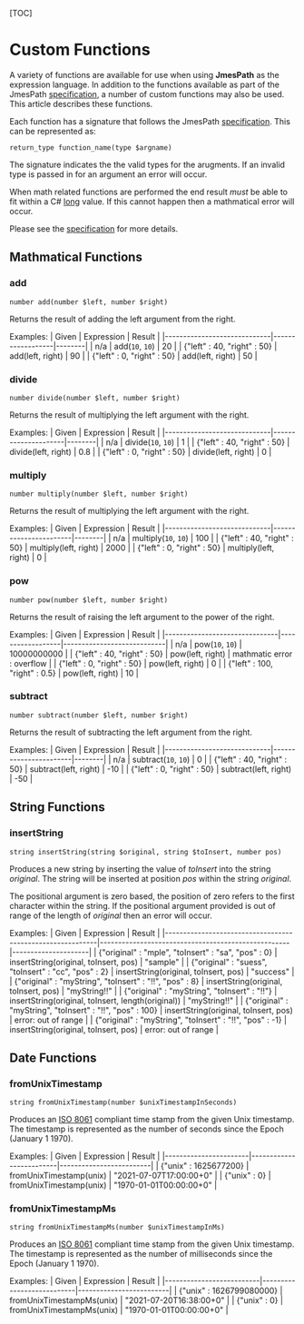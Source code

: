 [TOC]

# Custom Functions

A variety of functions are available for use when using **JmesPath** as the expression language. In addition to the functions available as part of the JmesPath [specification](https://jmespath.org/specification.html#built-in-functions), a number of custom functions may also be used. This article describes these functions. 

Each function has a signature that follows the JmesPath [specification](https://jmespath.org/specification.html#built-in-functions). This can be represented as:

```
return_type function_name(type $argname)
```

The signature indicates the the valid types for the arugments. If an invalid type is passed in for an argument an error will occur.

When math related functions are performed the end result _must_ be able to fit within a C# [long](https://docs.microsoft.com/en-us/dotnet/csharp/language-reference/builtin-types/integral-numeric-types#characteristics-of-the-integral-types) value. If this cannot happen then a mathmatical error will occur.

Please see the [specification](https://jmespath.org/specification.html#built-in-functions) for more details.

## Mathmatical Functions

### add

```
number add(number $left, number $right)
```

Returns the result of adding the left argument from the right.

Examples:
| Given                       | Expression       | Result |
|-----------------------------|------------------|--------|
| n/a                         | add(`10`, `10`)  | 20     |
| {"left" : 40, "right" : 50} | add(left, right) | 90     |
| {"left" : 0, "right" : 50}  | add(left, right) | 50     |

### divide

```
number divide(number $left, number $right)
```

Returns the result of multiplying the left argument with the right.

Examples:
| Given                       | Expression          | Result |
|-----------------------------|---------------------|--------|
| n/a                         | divide(`10`, `10`)  | 1      |
| {"left" : 40, "right" : 50} | divide(left, right) | 0.8    |
| {"left" : 0, "right" : 50}  | divide(left, right) | 0      |

### multiply

```
number multiply(number $left, number $right)
```

Returns the result of multiplying the left argument with the right.

Examples:
| Given                       | Expression            | Result |
|-----------------------------|-----------------------|--------|
| n/a                         | multiply(`10`, `10`)  | 100    |
| {"left" : 40, "right" : 50} | multiply(left, right) | 2000   |
| {"left" : 0, "right" : 50}  | multiply(left, right) | 0      |


### pow

```
number pow(number $left, number $right)
```

Returns the result of raising the left argument to the power of the right.

Examples:
| Given                         | Expression       | Result                     |
|-------------------------------|------------------|----------------------------|
| n/a                           | pow(`10`, `10`)  | 10000000000                |
| {"left" : 40, "right" : 50}   | pow(left, right) | mathmatic error : overflow |
| {"left" : 0, "right" : 50}    | pow(left, right) | 0                          |
| {"left" : 100, "right" : 0.5} | pow(left, right) | 10                         |

### subtract

```
number subtract(number $left, number $right)
```

Returns the result of subtracting the left argument from the right.

Examples:
| Given                       | Expression            | Result |
|-----------------------------|-----------------------|--------|
| n/a                         | subtract(`10`, `10`)  | 0      |
| {"left" : 40, "right" : 50} | subtract(left, right) | -10    |
| {"left" : 0, "right" : 50}  | subtract(left, right) | -50    |

## String Functions

### insertString

```
string insertString(string $original, string $toInsert, number pos)
```

Produces a new string by inserting the value of _toInsert_ into the string _original_. The string will be inserted at position _pos_ within the string _original_. 

The positional argument is zero based, the position of zero refers to the first character within the string. If the positional argument provided is out of range of the length of _original_ then an error will occur.

Examples:
| Given                                                     | Expression                                         | Result              |
|-----------------------------------------------------------|----------------------------------------------------|---------------------|
| {"original" : "mple", "toInsert" : "sa", "pos" : 0}       | insertString(original, toInsert, pos)              | "sample"            |
| {"original" : "suess", "toInsert" : "cc", "pos" : 2}      | insertString(original, toInsert, pos)              | "success"           |
| {"original" : "myString", "toInsert" : "!!", "pos" : 8}   | insertString(original, toInsert, pos)              | "myString!!"        |
| {"original" : "myString", "toInsert" : "!!"}              | insertString(original, toInsert, length(original)) | "myString!!"        |
| {"original" : "myString", "toInsert" : "!!", "pos" : 100} | insertString(original, toInsert, pos)              | error: out of range |
| {"original" : "myString", "toInsert" : "!!", "pos" : -1}  | insertString(original, toInsert, pos)              | error: out of range |

## Date Functions

### fromUnixTimestamp

```
string fromUnixTimestamp(number $unixTimestampInSeconds)
```

Produces an [ISO 8061](https://en.wikipedia.org/wiki/ISO_8601) compliant time stamp from the given Unix timestamp. The timestamp is represented as the number of seconds since the Epoch (January 1 1970).

Examples:
| Given                 | Expression              | Result                  |
|-----------------------|-------------------------|-------------------------|
| {"unix" : 1625677200} | fromUnixTimestamp(unix) | "2021-07-07T17:00:00+0" |
| {"unix" : 0}          | fromUnixTimestamp(unix) | "1970-01-01T00:00:00+0" |

### fromUnixTimestampMs

```
string fromUnixTimestampMs(number $unixTimestampInMs)
```

Produces an [ISO 8061](https://en.wikipedia.org/wiki/ISO_8601) compliant time stamp from the given Unix timestamp. The timestamp is represented as the number of milliseconds since the Epoch (January 1 1970).

Examples:
| Given                    | Expression                | Result                  |
|--------------------------|---------------------------|-------------------------|
| {"unix" : 1626799080000} | fromUnixTimestampMs(unix) | "2021-07-20T16:38:00+0" |
| {"unix" : 0}             | fromUnixTimestampMs(unix) | "1970-01-01T00:00:00+0" |
